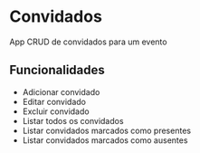 # Convidados

App CRUD de convidados para um evento


## Funcionalidades

- Adicionar convidado
- Editar convidado
- Excluir convidado
- Listar todos os convidados
- Listar convidados marcados como presentes
- Listar convidados marcados como ausentes
